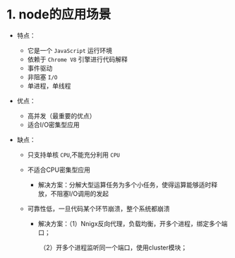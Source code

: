 # 1. node的应用场景

- 特点：

  - 它是一个 `JavaScript` 运行环境
  - 依赖于 `Chrome V8` 引擎进行代码解释
  - 事件驱动
  - 非阻塞 `I/O`
  - 单进程，单线程

- 优点：

  - 高并发（最重要的优点）
  - 适合I/O密集型应用

- 缺点：

  - 只支持单核 `CPU`,不能充分利用 `CPU`

  - 不适合CPU密集型应用

    - 解决方案：分解大型运算任务为多个小任务，使得运算能够适时释放，不阻塞I/O调用的发起

  - 可靠性低，一旦代码某个环节崩溃，整个系统都崩溃

    - 解决方案：（1）Nnigx反向代理，负载均衡，开多个进程，绑定多个端口；

      ​				   （2）开多个进程监听同一个端口，使用cluster模块；

